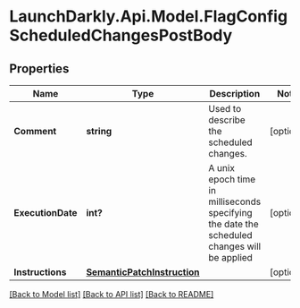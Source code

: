 # LaunchDarkly.Api.Model.FlagConfigScheduledChangesPostBody
## Properties

Name | Type | Description | Notes
------------ | ------------- | ------------- | -------------
**Comment** | **string** | Used to describe the scheduled changes. | [optional] 
**ExecutionDate** | **int?** | A unix epoch time in milliseconds specifying the date the scheduled changes will be applied | [optional] 
**Instructions** | [**SemanticPatchInstruction**](SemanticPatchInstruction.md) |  | [optional] 

[[Back to Model list]](../README.md#documentation-for-models) [[Back to API list]](../README.md#documentation-for-api-endpoints) [[Back to README]](../README.md)

